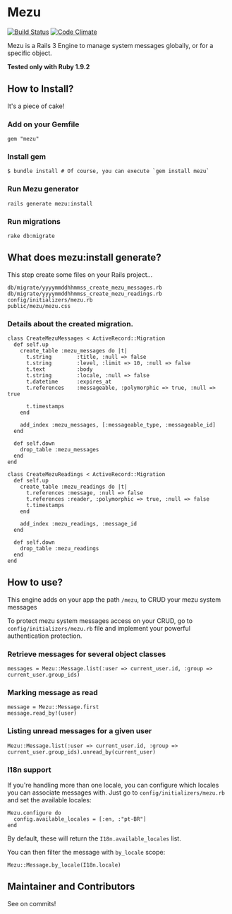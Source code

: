 # Mezu

[![Build Status](https://secure.travis-ci.org/tinogomes/mezu.png?branch=master)](http://travis-ci.org/tinogomes/mezu)
[![Code Climate](https://codeclimate.com/github/tinogomes/mezu.png)](https://codeclimate.com/github/tinogomes/mezu)

Mezu is a Rails 3 Engine to manage system messages globally, or for a specific object.

**Tested only with Ruby 1.9.2**

## How to Install?

It's a piece of cake!

### Add on your Gemfile

	gem "mezu"

### Install gem

	$ bundle install # Of course, you can execute `gem install mezu`

### Run Mezu generator

	rails generate mezu:install

### Run migrations

	rake db:migrate

## What does mezu:install generate?

This step create some files on your Rails project...

	db/migrate/yyyymmddhhmmss_create_mezu_messages.rb
	db/migrate/yyyymmddhhmmss_create_mezu_readings.rb
	config/initializers/mezu.rb
	public/mezu/mezu.css

### Details about the created migration.

	class CreateMezuMessages < ActiveRecord::Migration
	  def self.up
	    create_table :mezu_messages do |t|
	      t.string        :title, :null => false
	      t.string        :level, :limit => 10, :null => false
	      t.text          :body
	      t.string        :locale, :null => false
	      t.datetime      :expires_at
	      t.references    :messageable, :polymorphic => true, :null => true

	      t.timestamps
	    end

	    add_index :mezu_messages, [:messageable_type, :messageable_id]
	  end

	  def self.down
	    drop_table :mezu_messages
	  end
	end

	class CreateMezuReadings < ActiveRecord::Migration
	  def self.up
	    create_table :mezu_readings do |t|
	      t.references :message, :null => false
	      t.references :reader, :polymorphic => true, :null => false
	      t.timestamps
	    end

	    add_index :mezu_readings, :message_id
	  end

	  def self.down
	    drop_table :mezu_readings
	  end
	end

## How to use?

This engine adds on your app the path `/mezu`, to CRUD your mezu system messages

To protect mezu system messages access on your CRUD, go to `config/initializers/mezu.rb` file and implement your powerful authentication protection.

### Retrieve messages for several object classes

	messages = Mezu::Message.list(:user => current_user.id, :group => current_user.group_ids)

### Marking message as read

	message = Mezu::Message.first
	message.read_by!(user)

### Listing unread messages for a given user

	Mezu::Message.list(:user => current_user.id, :group => current_user.group_ids).unread_by(current_user)

### I18n support

If you're handling more than one locale, you can configure which locales you can associate messages with. Just go to `config/initializers/mezu.rb` and set the available locales:

	Mezu.configure do
	  config.available_locales = [:en, :"pt-BR"]
	end

By default, these will return the `I18n.available_locales` list.

You can then filter the message with `by_locale` scope:

	Mezu::Message.by_locale(I18n.locale)

## Maintainer and Contributors

See on commits!
